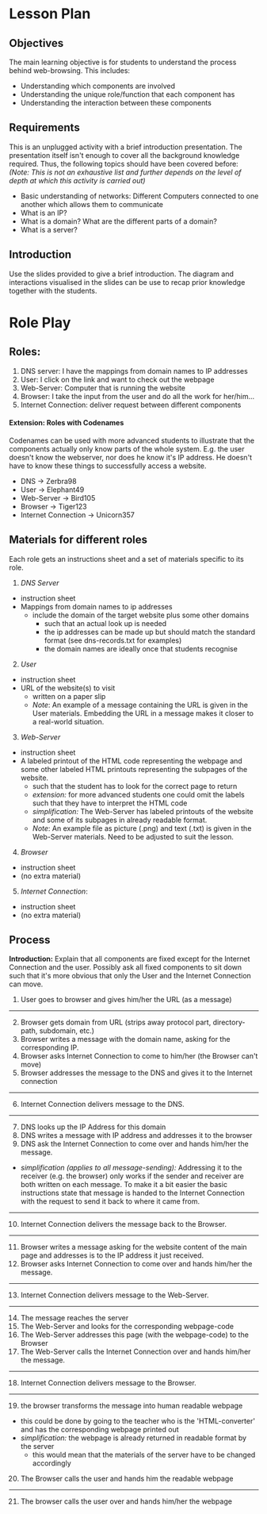 # Lesson Plan

## Objectives

The main learning objective is for students to understand the process behind web-browsing. This includes:

- Understanding which components are involved
- Understanding the unique role/function that each component has
- Understanding the interaction between these components

## Requirements

This is an unplugged activity with a brief introduction presentation. The presentation itself isn't enough to cover all the background knowledge required.
Thus, the following topics should have been covered before:
_(Note: This is not an exhaustive list and further depends on the level of depth at which this activity is carried out)_

- Basic understanding of networks: Different Computers connected to one another which allows them to communicate
- What is an IP?
- What is a domain? What are the different parts of a domain?
- What is a server?

## Introduction

Use the slides provided to give a brief introduction.
The diagram and interactions visualised in the slides can be use to recap prior knowledge together with the students.

# Role Play

## Roles:

1. DNS server: I have the mappings from domain names to IP addresses
2. User: I click on the link and want to check out the webpage
3. Web-Server: Computer that is running the website
4. Browser: I take the input from the user and do all the work for her/him...
5. Internet Connection: deliver request between different components

#### Extension: Roles with Codenames

Codenames can be used with more advanced students to illustrate that the components actually only know parts of the whole system. E.g. the user doesn't know the webserver, nor does he know it's IP address. He doesn't have to know these things to successfully access a website.

- DNS -> Zerbra98
- User -> Elephant49
- Web-Server -> Bird105
- Browser -> Tiger123
- Internet Connection -> Unicorn357

## Materials for different roles

Each role gets an instructions sheet and a set of materials specific to its role.

1. _DNS Server_

- instruction sheet
- Mappings from domain names to ip addresses
  - include the domain of the target website plus some other domains
    - such that an actual look up is needed
    - the ip addresses can be made up but should match the standard format (see dns-records.txt for examples)
    - the domain names are ideally once that students recognise

2. _User_

- instruction sheet
- URL of the website(s) to visit
  - written on a paper slip
  - _Note_: An example of a message containing the URL is given in the User materials. Embedding the URL in a message makes it closer to a real-world situation.

3. _Web-Server_

- instruction sheet
- A labeled printout of the HTML code representing the webpage and some other labeled HTML printouts representing the subpages of the website.
  - such that the student has to look for the correct page to return
  - _extension:_ for more advanced students one could omit the labels such that they have to interpret the HTML code
  - _simplification:_ The Web-Server has labeled printouts of the website and some of its subpages in already readable format.
  - _Note_: An example file as picture (.png) and text (.txt) is given in the Web-Server materials. Need to be adjusted to suit the lesson.

4. _Browser_

- instruction sheet
- (no extra material)

5. _Internet Connection_:

- instruction sheet
- (no extra material)

## Process

**Introduction:**
Explain that all components are fixed except for the Internet Connection and the user. Possibly ask all fixed components to sit down such that it's more obvious that only the User and the Internet Connection can move.

1. User goes to browser and gives him/her the URL (as a message)

---

2. Browser gets domain from URL (strips away protocol part, directory-path, subdomain, etc.)
3. Browser writes a message with the domain name, asking for the corresponding IP.
4. Browser asks Internet Connection to come to him/her (the Browser can't move)
5. Browser addresses the message to the DNS and gives it to the Internet connection

---

6. Internet Connection delivers message to the DNS.

---

7. DNS looks up the IP Address for this domain
8. DNS writes a message with IP address and addresses it to the browser
9. DNS ask the Internet Connection to come over and hands him/her the message.

- _simplification (applies to all message-sending):_ Addressing it to the receiver (e.g. the browser) only works if the sender and receiver are both written on each message. To make it a bit easier the basic instructions state that message is handed to the Internet Connection with the request to send it back to where it came from.

---

10. Internet Connection delivers the message back to the Browser.

---

11. Browser writes a message asking for the website content of the main page and addresses is to the IP address it just received.
12. Browser asks Internet Connection to come over and hands him/her the message.

---

13. Internet Connection delivers message to the Web-Server.

---

14. The message reaches the server
15. The Web-Server and looks for the corresponding webpage-code
16. The Web-Server addresses this page (with the webpage-code) to the Browser
17. The Web-Server calls the Internet Connection over and hands him/her the message.

---

18. Internet Connection delivers message to the Browser.

---

19. the browser transforms the message into human readable webpage

- this could be done by going to the teacher who is the 'HTML-converter' and has the
  corresponding webpage printed out
- _simplification:_ the webpage is already returned in readable format by the server
  - this would mean that the materials of the server have to be changed accordingly

20. The Browser calls the user and hands him the readable webpage

---

21. The browser calls the user over and hands him/her the webpage
